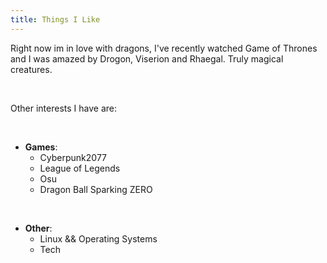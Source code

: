 ```yaml
---
title: Things I Like
---
```


Right now im in love with dragons, I've recently watched Game of Thrones and I was amazed by Drogon, Viserion and Rhaegal. Truly magical creatures.

<br>

Other interests I have are:

<br>

- **Games**:
    - Cyberpunk2077
    - League of Legends
    - Osu
    - Dragon Ball Sparking ZERO

<br>

- **Other**:
    - Linux && Operating Systems
    - Tech